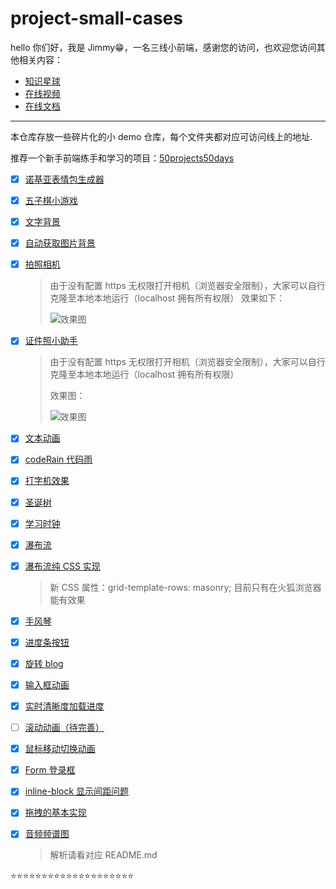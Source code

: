 # project-small-cases

hello 你们好，我是 Jimmy😁，一名三线小前端，感谢您的访问，也欢迎您访问其他相关内容：

- [知识星球](https://www.jimmyxuexue.top/)
- [在线视频](https://space.bilibili.com/304985153?spm_id_from=333.1007.0.0)
- [在线文档](https://blog.jimmyxuexue.top/)

---

本仓库存放一些碎片化的小 demo 仓库，每个文件夹都对应可访问线上的地址.

推荐一个新手前端练手和学习的项目：[50projects50days](https://github.com/bradtraversy/50projects50days)

- [x] [诺基亚表情包生成器](https://case.jimmyxuexue.top/Nokia/)

- [x] [五子棋小游戏](https://case.jimmyxuexue.top/gobang/)

- [x] [文字背景](https://case.jimmyxuexue.top/textBg/)

- [x] [自动获取图片背景](https://case.jimmyxuexue.top/autoBgColor/)

- [x] [拍照相机](https://case.jimmyxuexue.top/camera/)

  > 由于没有配置 https 无权限打开相机（浏览器安全限制），大家可以自行克隆至本地本地运行（localhost 拥有所有权限）
  > 效果如下：
  >
  > ![效果图](https://vitepress-source.oss-cn-beijing.aliyuncs.com/WechatIMG77.png)

- [x] [证件照小助手](https://case.jimmyxuexue.top/IDPhoto/)

  > 由于没有配置 https 无权限打开相机（浏览器安全限制），大家可以自行克隆至本地本地运行（localhost 拥有所有权限）
  >
  > 效果图：
  >
  > ![效果图](https://vitepress-source.oss-cn-beijing.aliyuncs.com/WechatIMG78.png)

- [x] [文本动画](https://case.jimmyxuexue.top/textAnimate/)

- [x] [codeRain 代码雨](https://case.jimmyxuexue.top/codeRain/)

- [x] [打字机效果](https://case.jimmyxuexue.top/typewriter/)

- [x] [圣诞树](https://case.jimmyxuexue.top/christmas/)

- [x] [学习时钟](https://case.jimmyxuexue.top/study/)

- [x] [瀑布流](https://case.jimmyxuexue.top/water/)

- [x] [瀑布流纯 CSS 实现](https://case.jimmyxuexue.top/waterfallByCss/)

  > 新 CSS 属性：grid-template-rows: masonry; 目前只有在火狐浏览器能有效果

- [x] [手风琴](https://case.jimmyxuexue.top/01/)

- [x] [进度条按钮](https://case.jimmyxuexue.top/02/)

- [x] [旋转 blog](https://case.jimmyxuexue.top/03/)

- [x] [输入框动画](https://case.jimmyxuexue.top/04/)

- [x] [实时清晰度加载进度](https://case.jimmyxuexue.top/05/)

- [ ] [滚动动画（待完善）](https://case.jimmyxuexue.top/06/)

- [x] [鼠标移动切换动画](https://case.jimmyxuexue.top/07/)

- [x] [Form 登录框](https://case.jimmyxuexue.top/08/)

- [x] [inline-block 显示间距问题](https://case.jimmyxuexue.top/inline-block/)

- [x] [拖拽的基本实现](https://case.jimmyxuexue.top/drag/)

- [x] [音频频谱图](https://case.jimmyxuexue.top/spectrogram/)

  > 解析请看对应 README.md

⭐️⭐️⭐️⭐️⭐️⭐️⭐️⭐️⭐️⭐️⭐️⭐️⭐️⭐️⭐️⭐️⭐️⭐️⭐️⭐️
